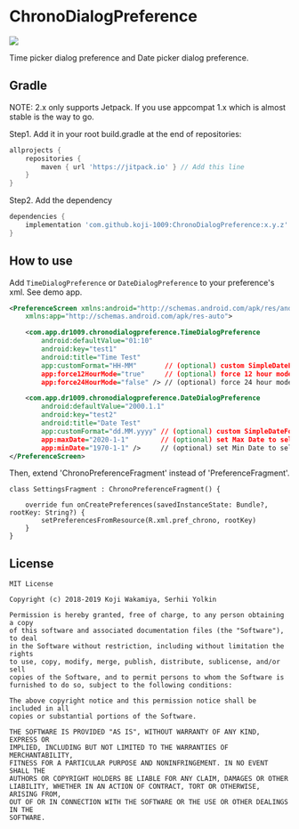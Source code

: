 # ChronoDialogPreference

[![](https://jitpack.io/v/koji-1009/ChronoDialogPreference.svg)](https://jitpack.io/#koji-1009/ChronoDialogPreference)

Time picker dialog preference and Date picker dialog preference.

## Gradle

NOTE: 2.x only supports Jetpack. If you use appcompat 1.x which is almost stable is the way to go.

Step1. Add it in your root build.gradle at the end of repositories:

```groovy
allprojects {
    repositories {
        maven { url 'https://jitpack.io' } // Add this line
    }
}
```

Step2. Add the dependency

```groovy
dependencies {
    implementation 'com.github.koji-1009:ChronoDialogPreference:x.y.z'
}
```

## How to use

Add `TimeDialogPreference` or `DateDialogPreference` to your preference's xml. See demo app.

```xml
<PreferenceScreen xmlns:android="http://schemas.android.com/apk/res/android"
    xmlns:app="http://schemas.android.com/apk/res-auto">

    <com.app.dr1009.chronodialogpreference.TimeDialogPreference
        android:defaultValue="01:10"
        android:key="test1"
        android:title="Time Test"
        app:customFormat="HH-MM"       // (optional) custom SimpleDateFormat pattern instead of system default
        app:force12HourMode="true"     // (optional) force 12 hour mode (AM/PM) instead of system default
        app:force24HourMode="false" /> // (optional) force 24 hour mode (not AM/PM) instead of system default

    <com.app.dr1009.chronodialogpreference.DateDialogPreference
        android:defaultValue="2000.1.1"
        android:key="test2"
        android:title="Date Test"
        app:customFormat="dd.MM.yyyy" // (optional) custom SimpleDateFormat pattern instead of system default
        app:maxDate="2020-1-1"        // (optional) set Max Date to select on Calendar
        app:minDate="1970-1-1" />     // (optional) set Min Date to select on Calendar
</PreferenceScreen>
```
Then, extend 'ChronoPreferenceFragment' instead of 'PreferenceFragment'. 

```
class SettingsFragment : ChronoPreferenceFragment() {

    override fun onCreatePreferences(savedInstanceState: Bundle?, rootKey: String?) {
        setPreferencesFromResource(R.xml.pref_chrono, rootKey)
    }
}
```

## License

```
MIT License

Copyright (c) 2018-2019 Koji Wakamiya, Serhii Yolkin

Permission is hereby granted, free of charge, to any person obtaining a copy
of this software and associated documentation files (the "Software"), to deal
in the Software without restriction, including without limitation the rights
to use, copy, modify, merge, publish, distribute, sublicense, and/or sell
copies of the Software, and to permit persons to whom the Software is
furnished to do so, subject to the following conditions:

The above copyright notice and this permission notice shall be included in all
copies or substantial portions of the Software.

THE SOFTWARE IS PROVIDED "AS IS", WITHOUT WARRANTY OF ANY KIND, EXPRESS OR
IMPLIED, INCLUDING BUT NOT LIMITED TO THE WARRANTIES OF MERCHANTABILITY,
FITNESS FOR A PARTICULAR PURPOSE AND NONINFRINGEMENT. IN NO EVENT SHALL THE
AUTHORS OR COPYRIGHT HOLDERS BE LIABLE FOR ANY CLAIM, DAMAGES OR OTHER
LIABILITY, WHETHER IN AN ACTION OF CONTRACT, TORT OR OTHERWISE, ARISING FROM,
OUT OF OR IN CONNECTION WITH THE SOFTWARE OR THE USE OR OTHER DEALINGS IN THE
SOFTWARE.
```
